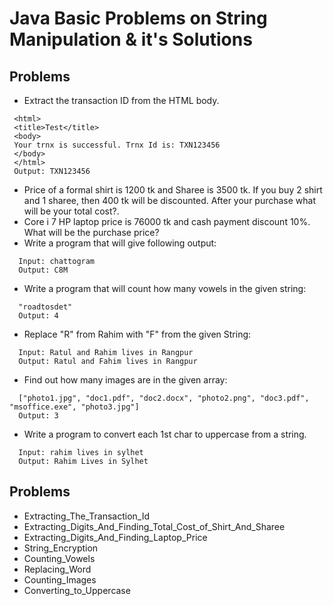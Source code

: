 # Java Basic Problems on String Manipulation & it's Solutions

## Problems 
- Extract the transaction ID from the HTML body.
 ```
  <html>
  <title>Test</title>
  <body>
  Your trnx is successful. Trnx Id is: TXN123456
  </body>
  </html>
  Output: TXN123456
 ```
- Price of a formal shirt is 1200 tk and Sharee is 3500 tk. If you buy 2 shirt and 1 sharee, then 400 tk will be discounted. After your purchase what will be your total cost?.
- Core i 7 HP laptop price is 76000 tk and cash payment discount 10%. What will be the purchase price?
- Write a program that will give following output:
 ```
   Input: chattogram
   Output: C8M
 ```
- Write a program that will count how many vowels in the given string:
 ```
   "roadtosdet"
   Output: 4
 ``` 
- Replace "R" from Rahim with "F" from the given String:
 ```
   Input: Ratul and Rahim lives in Rangpur
   Output: Ratul and Fahim lives in Rangpur
 ```
- Find out how many images are in the given array:
```
  ["photo1.jpg", "doc1.pdf", "doc2.docx", "photo2.png", "doc3.pdf", "msoffice.exe", "photo3.jpg"]
  Output: 3
```
- Write a program to convert each 1st char to uppercase from a string.
 ```
   Input: rahim lives in sylhet
   Output: Rahim Lives in Sylhet
 ```
 
 
 ## Problems 
 - Extracting_The_Transaction_Id
 - Extracting_Digits_And_Finding_Total_Cost_of_Shirt_And_Sharee
 - Extracting_Digits_And_Finding_Laptop_Price
 - String_Encryption
 - Counting_Vowels
 - Replacing_Word
 - Counting_Images
 - Converting_to_Uppercase


